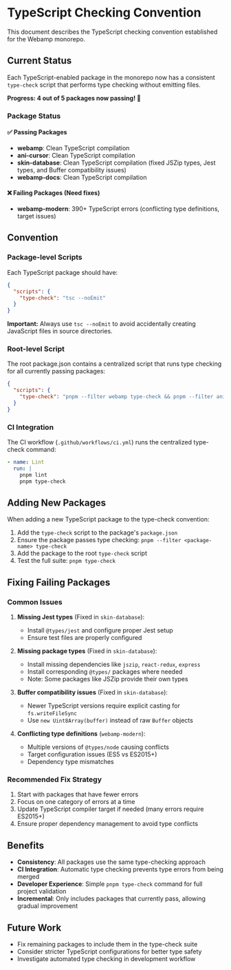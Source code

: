 # TypeScript Checking Convention

This document describes the TypeScript checking convention established for the Webamp monorepo.

## Current Status

Each TypeScript-enabled package in the monorepo now has a consistent `type-check` script that performs type checking without emitting files.

**Progress: 4 out of 5 packages now passing! 🎉**

### Package Status

#### ✅ Passing Packages

- **webamp**: Clean TypeScript compilation
- **ani-cursor**: Clean TypeScript compilation
- **skin-database**: Clean TypeScript compilation (fixed JSZip types, Jest types, and Buffer compatibility issues)
- **webamp-docs**: Clean TypeScript compilation

#### ❌ Failing Packages (Need fixes)

- **webamp-modern**: 390+ TypeScript errors (conflicting type definitions, target issues)

## Convention

### Package-level Scripts

Each TypeScript package should have:

```json
{
  "scripts": {
    "type-check": "tsc --noEmit"
  }
}
```

**Important:** Always use `tsc --noEmit` to avoid accidentally creating JavaScript files in source directories.

### Root-level Script

The root package.json contains a centralized script that runs type checking for all currently passing packages:

```json
{
  "scripts": {
    "type-check": "pnpm --filter webamp type-check && pnpm --filter ani-cursor type-check && pnpm --filter skin-database type-check && pnpm --filter webamp-docs type-check"
  }
}
```

### CI Integration

The CI workflow (`.github/workflows/ci.yml`) runs the centralized type-check command:

```yaml
- name: Lint
  run: |
    pnpm lint
    pnpm type-check
```

## Adding New Packages

When adding a new TypeScript package to the type-check convention:

1. Add the `type-check` script to the package's `package.json`
2. Ensure the package passes type checking: `pnpm --filter <package-name> type-check`
3. Add the package to the root `type-check` script
4. Test the full suite: `pnpm type-check`

## Fixing Failing Packages

### Common Issues

1. **Missing Jest types** (Fixed in `skin-database`):

   - Install `@types/jest` and configure proper Jest setup
   - Ensure test files are properly configured

2. **Missing package types** (Fixed in `skin-database`):

   - Install missing dependencies like `jszip`, `react-redux`, `express`
   - Install corresponding `@types/` packages where needed
   - Note: Some packages like JSZip provide their own types

3. **Buffer compatibility issues** (Fixed in `skin-database`):

   - Newer TypeScript versions require explicit casting for `fs.writeFileSync`
   - Use `new Uint8Array(buffer)` instead of raw `Buffer` objects

4. **Conflicting type definitions** (`webamp-modern`):

   - Multiple versions of `@types/node` causing conflicts
   - Target configuration issues (ES5 vs ES2015+)
   - Dependency type mismatches

### Recommended Fix Strategy

1. Start with packages that have fewer errors
2. Focus on one category of errors at a time
3. Update TypeScript compiler target if needed (many errors require ES2015+)
4. Ensure proper dependency management to avoid type conflicts

## Benefits

- **Consistency**: All packages use the same type-checking approach
- **CI Integration**: Automatic type checking prevents type errors from being merged
- **Developer Experience**: Simple `pnpm type-check` command for full project validation
- **Incremental**: Only includes packages that currently pass, allowing gradual improvement

## Future Work

- Fix remaining packages to include them in the type-check suite
- Consider stricter TypeScript configurations for better type safety
- Investigate automated type checking in development workflow
